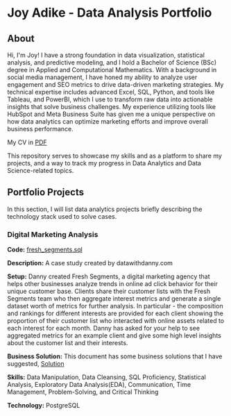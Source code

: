 # Joy Adike - Data Analysis Portfolio
## About
Hi, I'm Joy! I have a strong foundation in data visualization, statistical analysis, and predictive modeling, and I hold a Bachelor of Science (BSc) degree in Applied and Computational Mathematics. With a background in social media management, I have honed my ability to analyze user engagement and SEO metrics to drive data-driven marketing strategies. My technical expertise includes advanced Excel, SQL, Python, and tools like Tableau, and PowerBI, which I use to transform raw data into actionable insights that solve business challenges. My experience utilizing tools like HubSpot and Meta Business Suite has given me a unique perspective on how data analytics can optimize marketing efforts and improve overall business performance.

My CV in [PDF](https://drive.google.com/file/d/1Q7RRe8H6BiL7q35UKtEnEl1nZOMpdfE2/view?usp=sharing)


This repository serves to showcase my skills and as a platform to share my projects, and a way to track my progress in Data Analytics and Data Science-related topics.

## Portfolio Projects
In this section, I will list data analytics projects briefly describing the technology stack used to solve cases.

### Digital Marketing Analysis
**Code:** [fresh_segments.sql](./fresh_segments.sql)

**Description:** A case study created by datawithdanny.com 

**Setup:** Danny created Fresh Segments, a digital marketing agency that helps other businesses analyze trends in online ad click behavior for their unique customer base. Clients share their customer lists with the Fresh Segments team who then aggregate interest metrics and generate a single dataset worth of metrics for further analysis.
In particular - the composition and rankings for different interests are provided for each client showing the proportion of their customer list who interacted with online assets related to each interest for each month.
Danny has asked for your help to see aggregated metrics for an example client and give some high level insights about the customer list and their interests.

**Business Solution:** This document has some business solutions that I have suggested, [Solution](https://drive.google.com/file/d/1A3vAFyNKJFAScm_gFAhSmqTQKjX7ghYu/view?usp=sharing)

**Skills:** Data Manipulation, Data Cleansing, SQL Proficiency, Statistical Analysis, Exploratory Data Analysis(EDA), Communication, Time Management, Problem-Solving, and Critical Thinking

**Technology:** PostgreSQL 
